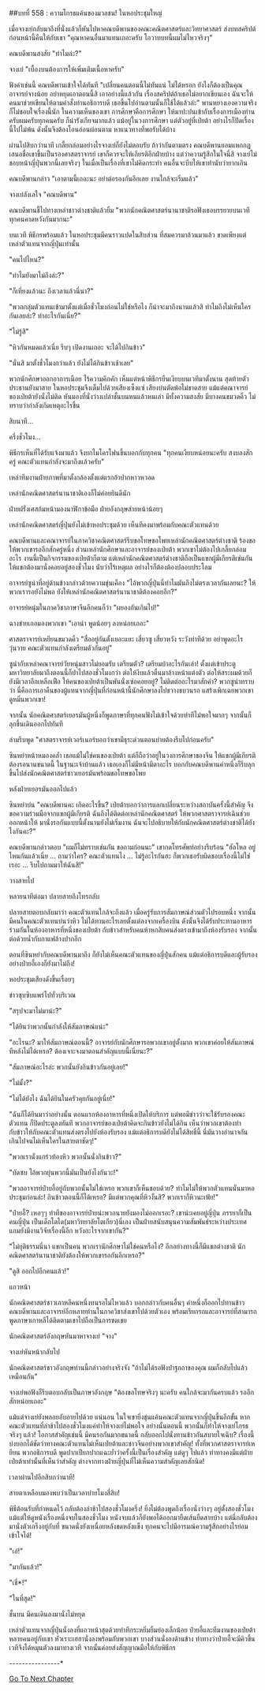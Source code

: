##บทที่ 558 : ความโกรธแค้นของมวลชน!
ในหอประชุมใหญ่


เมื่อจางเย่กลับมาถึงที่นั่งแล้วก็หันไปหาคณบดีพานของคณะคณิตศาสตร์และวิทยาศาสตร์ ส่งบทสคริปต์ก่อนหน้านี้คืนให้กับเขา "คุณหาคนอื่นมาแทนเถอะครับ โอวาทบทนี้ผมไม่ไหวจริงๆ"


คณบดีพานสงสัย "ทำไมล่ะ?"


จางเย่ "เบื้องบนต้องการให้เพิ่มเติมเนื้อหาครับ"


ฟังคำเช่นนี้ คณบดีพานเข้าใจได้ทันที "เปลี่ยนคนตอนนี้ไม่ทันแน่ ไม่ได้หรอก ยังไงก็ต้องเป็นคุณ อาจารย์จางน้อย อย่าหยุดเอาตอนนี้สิ เอาอย่างนี้แล้วกัน เรื่องสคริปต์ถ้าเธอไม่อยากเขียนเอง ฉันจะให้คนมาช่วยเขียนให้ตามคำสั่งท่านอธิการบดี เธอขึ้นไปอ่านตามนั้นก็ใช้ได้แล้วล่ะ" พานหยางเองความจริงก็ไม่ชอบใจเรื่องนี้นัก ในความเห็นของเขา การศึกษาคือการศึกษา ให้มาปะปนเข้ากับเรื่องการเมืองท่านครับผมครับทุกคนครับ ก็น่ารังเกียจมากแล้ว แม้อยู่ในวงการศึกษา แต่ตัวอยู่ที่เป่ยต้า อย่างไรก็ปัดเรื่องนี้ไปไม่พ้น ดังนั้นจึงต้องโอนอ่อนผ่อนตาม หาแนวทางที่พอรับได้บ้าง


ผ่านไปสิบกว่านาที เกลี้ยกล่อมอย่างไรจางเย่ก็ยังไม่ตอบรับ ถ้าว่ากันตามตรง คณบดีพานยอมแหกกฎเสนอชื่อเขาขึ้นเป็นรองศาสตราจารย์ เขาก็ควรจะให้เกียรติอีกฝ่ายบ้าง แต่ว่าความรู้สึกในใจนี่สิ จางเย่ไม่ชอบหน้าญี่ปุ่นพวกนี้เลยจริงๆ ในเมื่อเป็นเรื่องที่เขาไม่คิดกระทำ คนอื่นจะบีบให้เขาทำนับว่ายากเกิน


คณบดีพานกล่าว "เอาตามนี้เถอะนะ อย่าต่อรองกันอีกเลย งานใกล้จะเริ่มแล้ว"


จางเย่ลังเลใจ "คณบดีพาน"


คณบดีพานชี้ไปทางเหล่าชาวต่างชาติแล้วยิ้ม "พวกนักคณิตศาสตร์นานาชาติรอฟังเธอบรรยายบนเวที ทุกคนคาดหวังกันมากนะ"


บนเวที พิธีกรพร้อมแล้ว ในหอประชุมมีคนราวแปดในสิบส่วน ที่สมควรมาล้วนมาแล้ว ขาดเพียงแต่เหล่าตัวแทนจากญี่ปุ่นเท่านั้น


"คนไปไหน?"


"ทำไมยังมาไม่ถึงล่ะ?"


"ก็เที่ยงแล้วนะ ถึงเวลาแล้วนี่นา?"


"พวกกลุ่มตัวแทนเข้ามาตั้งแต่เมื่อชั่วโมงก่อนไม่ใช่หรือไง ก็น่าจะมาถึงนานแล้วสิ ทำไมถึงไม่เห็นใครกันเลยล่ะ? ทำอะไรกันเนี่ย?"


"ไม่รู้สิ"


"หิวกันหมดแล้วเนี่ย รีบๆ เปิดงานเถอะ จะได้ไปกินข้าว"


"นั่นสิ มาตั้งชั่วโมงกว่าแล้ว ยังไม่ได้กินข้าวเช้าเลย"


พวกนักศึกษาออกอาการเนือย ไร้ความคึกคัก เห็นแต่หน้าพิธีกรยืนเงียบบนเวทีมาตั้งนาน สุดท้ายตัวประธานยังมาสาย ในหอประชุมจึงเต็มไปด้วยเสียงเซ็งแซ่ เสียงบ่นตัดพ้อไม่ขาดสาย แม้แต่คณาจารย์ของเป่ยต้ายังนั่งไม่ติด หันมองที่นั่งว่างเปล่าชั้นบนหนแล้วหนเล่า มีทั้งความสงสัย มีบางคนขมวดคิ้ว ไม่ทราบว่ากำลังเกิดเหตุอะไรขึ้น


สิบนาที…


ครึ่งชั่วโมง…


พิธีกรเห็นที่ได้รับแจ้งมาแล้ว จึงยกไมโครโฟนขึ้นบอกกับทุกคน "ทุกคนเงียบหน่อยนะครับ สงบลงสักครู่ คณะตัวแทนกำลังจะมาถึงแล้วครับ"


เหล่าทีมงานฝ่ายภาพที่มาตั้งกล้องตั้งแต่แรกอ้าปากหาวหวอด


เหล่านักคณิตศาสตร์นานาชาติเองก็ไม่ค่อยยินดีนัก


ฝ่ายฝรั่งเศสก้มหน้ามองนาฬิกาข้อมือ
ฝ่ายอังกฤษส่ายหน้าน้อยๆ


เหล่านักคณิตศาสตร์ญี่ปุ่นยังไม่เข้าหอประชุมด้วย เห็นทีคงมาพร้อมกับคณะตัวแทนด้วย


คณบดีพานและคณาจารย์ในภาควิชาคณิตศาสตร์รีบขอโทษขอโพยเหล่านักคณิตศาสตร์ต่างชาติ ร้องขอให้พวกเขารออีกสักครู่หนึ่ง ส่วนเหล่านักศึกษาและอาจารย์ของเป่ยต้า พวกเขาไม่ต้องไปเกลี้ยกล่อมอะไร งานนี้เป็นกิจกรรมของเป่ยต้าก็ตาม แต่เหล่านักคณิตศาสตร์ต่างชาติถือเป็นแขกผู้มีเกียรติเช่นกัน ให้แขกต้องมานั่งคอยอยู่สองชั่วโมง นับว่าไร้เหตุผล อย่างไรก็ต้องต้องปลอบประโลม


อาจารย์ซูน่าที่อยู่ด้านข้างกล่าวด้วยความขุ่นเคือง "ไอ้พวกญี่ปุ่นนี่ทำไมมันถึงไม่ตรงเวลากันเลยนะ? ให้พวกเรารอยังไม่พอ ยังให้เหล่านักคณิตศาสตร์นานาชาติต้องคอยอีก?"


อาจารย์หนุ่มในภาควิชาภาษาจีนอีกคนก็ว่า "ผยองกันเกินไป!"


ฉางข่ายเกอมองพวกเขา "เอาน่า พูดน้อยๆ ลงหน่อยเถอะ"


ศาสตราจารย์เหยียนขมวดคิ้ว "สื่ออยู่กันตั้งเยอะแยะ เสี่ยวซู เสี่ยวหวัง ระวังท่าทีด้วย อย่าพูดอะไรวุ่นวาย คณะตัวแทนกำลังเตรียมตัวกันอยู่"


ซูน่ากับเหล่าคณาจารย์วัยหนุ่มสาวไม่ยอมรับ เตรียมตัว? เตรียมบ้าอะไรกันเล่า! ตั้งแต่เข้าประตูมหาวิทยาลัยมาถึงตอนนี้ก็ปาไปสองชั่วโมงกว่า ต่อให้งีบแล้วตื่นมาล้างหน้าแต่งตัว ต่อให้สระผมด้วยก็ยังมีเวลาอีกเหลือเฟือ ให้คนของเป่ยต้าเป็นพันนั่งเซ่อคอยอยู่? ไม่ติดต่ออะไรมาสักคำ? พวกซูน่าทราบว่า นี่คือการเอาคืนของผู้แทนจากญี่ปุ่นที่ก่อนหน้านี้นักศึกษาลงไปขวางขบวนรถ แสร้งเพิกเฉยพวกเขา ดูหมิ่นพวกเขา!


จากนั้น นักคณิตศาสตร์เยอรมันผู้หนึ่งก็พูดภาษาที่ทุกคนฟังไม่เข้าใจด้วยท่าทีไม่พอใจมากๆ จากนั้นก็ลุกขึ้นเดินออกไปทันที


ล่ามรีบพูด "ศาสตราจารย์เวอร์เนอร์บอกว่าเขามีธุระด่วนตอนบ่ายต้องรีบไปก่อนครับ"


ซินหย่าหน้าหมองคล้ำ เธอแม้ไม่ใช่คนของเป่ยต้า แต่ก็ถือว่าอยู่ในวงการศึกษาของจีน ให้แขกผู้มีเกียรติต้องรอนานขนาดนี้ ในฐานะเจ้าบ้านแล้ว เธอเองก็ไม่มีหน้ามีตาอะไร บอกกับคณบดีพานคำหนึ่งก็รีบลุกขึ้นไปส่งนักคณิตศาสตร์ชาวเยอรมันพร้อมขอโทษขอโพย


หลังฝ่ายเยอรมันออกไปแล้ว


ซินหย่าบ่น "คณบดีพานคะ เกิดอะไรขึ้น? เป่ยต้าบอกว่าการแลกเปลี่ยนระหว่างสถาบันครั้งนี้สำคัญ จึงขอความร่วมมือจากแขกผู้มีเกียรติ ฉันถึงได้ติดต่อเหล่านักคณิตศาสตร์ ให้พวกศาสตราจารย์เฉินช่วยออกหน้าให้ มานั่งรอกันแบบนี้ตั้งนานยังไม่เริ่มงาน ฉันจะไปอธิบายให้กับนักคณิตศาสตร์ต่างชาติได้ยังไงกันคะ?"


คณบดีพานกล่าวตอบ "ผมก็ไม่ทราบเช่นกัน ขอถามก่อนนะ" เขากดโทรศัพท์อย่างรีบร้อน "ฮัลโหล อยู่ไหนกันแล้วเนี่ย ... ถามว่าใคร? คณะตัวแทนไง ... ไม่รู้อะไรกันฮะ ก็พวกเธอรับผิดชอบเรื่องนี้ไม่ใช่เรอะ ... รีบไปถามมาให้ฉันสิ!"


วางสายไป


หลายนาทีต่อมา ปลายสายถึงโทรกลับ


ปลายสายตอบกลับมาว่า คณะตัวแทนใกล้จะถึงแล้ว เมื่อครู่รับการสัมภาษณ์ส่วนตัวไปรอบหนึ่ง จากนั้นมีคนในคณะตัวแทนบ่นว่าหิว ไม่ได้ทานอะไรเลยตั้งแต่ลงจากเครื่องบิน ดังนั้นจึงได้รับประทานอาหารร่วมกันในห้องอาหารที่หนึ่งของเป่ยต้า กับข้าวสำหรับคนห้าหกสิบคนส่งตรงเข้ามาถึงห้องรับรอง จากนั้นต่อด้วยน้ำกับกาแฟล้างปากอีก


ตอนที่ซินหย่ากับคณบดีพานมาถึง ก็ยังไม่เห็นคณะตัวแทนของญี่ปุ่นสักคน แม้แต่อธิการบดีและผู้รับรองอย่างป๋ายอี้เองก็ยังมาไม่ถึง!


หอประชุมเสียงดังขึ้นเรื่อยๆ


ข่าวซุบซิบแพร่ไปทั่วบริเวณ


"สรุปจะมาไม่มาน่ะ?"


"ได้ยินว่าพวกนั้นกำลังให้สัมภาษณ์แน่ะ"


"อะไรนะ? มาให้สัมภาษณ์ตอนนี้? อาจารย์กับนักศึกษารอพวกเขาอยู่ตั้งมาก พวกเขาค่อยให้สัมภาษณ์ทีหลังไม่ได้เหรอ? ต้องเจาะจงมาตอนสำคัญแบบนี้เนี่ยนะ?"


"สัมภาษณ์อะไรล่ะ พวกนั้นยังกินข้าวกันอยู่เลย!"


"ไม่มั้ง?"


"ไม่ได้ยังไง ฉันได้ยินในครัวคุยกันอยู่เนี่ย!"


"ฉันก็ได้ยินมาว่าอย่างนั้น ตอนแรกห้องอาหารที่หนึ่งเปิดให้บริการ แต่พอมีข่าวว่าจะใช้รับรองคณะตัวแทน ก็ปิดประตูลงทันที พวกอาจารย์ของเป่ยต้าคิดจะกินข้าวยังไม่ได้กิน เห็นว่าพวกเขาต้องทำกับข้าวให้กับคณะตัวแทนส่งตรงไปยังห้องรับรอง แม้แต่อธิการบดียังไม่ได้สิทธิ์นี้ นี่มันวางอำนาจกันเกินไปจนไม่เห็นใครในสายตาชัดๆ!"


"พวกเรานั่งแกร่วท้องหิว พวกนั้นนั่งกินข้าว?"


"บัดซบ ไอ้พวกยุ่นพวกนี้มันเป็นยังไงกันวะ!"


"พวกอาจารย์ป๋ายอี้อยู่กับพวกนั้นไม่ใช่เหรอ พวกเขาก็เห็นชอบด้วย? ทำไมไม่ให้พวกตัวแทนนั่นมาหอประชุมก่อนล่ะ! กินข้าวตอนนี้ก็ได้เหรอ? มีแต่พวกคุณที่หิวงั้นสิ? พวกเราก็หิวนะเฟ้ย!"


"ป๋ายอี้? เหอๆๆ ท่าทีของอาจารย์ป๋ายน่ะพวกนายยังมองไม่ออกเรอะ? เขาน่ะเคยอยู่ญี่ปุ่น ภรรยาก็เป็นคนญี่ปุ่น เป็นเด็กโตได(มหาวิทยาลัยโตเกียว)นี่เอง เป็นฝ่ายสนับสนุนความสัมพันธ์ระหว่างประเทศ แถมยังมีงานวิจัยเรื่องนี้อีก หวังอะไรจากเขากัน?"


"ไม่ยุติธรรมนี่นา แขกเป็นคน พวกเรานักศึกษาไม่ใช่คนหรือไง? อีกอย่างทางนี้ก็มีแขกต่างชาติ นักคณิตศาสตร์นานาชาติยังต้องให้พวกเขารอกันอีกเหรอ?"


"ดูสิ ออกไปอีกคนแล้ว!"


แถวหน้า


นักคณิตศาสตร์ชาวเกาหลีคนหนึ่งทนรอไม่ไหวแล้ว บอกกล่าวกับคนอื่นๆ คำหนึ่งก็ออกไปทานข้าว คณบดีพานและอาจารย์อีกหลายท่านในภาควิชาส่งเขาไปด้วยตัวเอง พร้อมเรียกรถและอาจารย์ที่สามารถพูดภาษาเกาหลีได้ติดตามเขาไปถือเป็นการชดเชย


นักคณิตศาสตร์อังกฤษหันมาหาจางเย่ "จาง"


จางเย่หันหน้ากลับไป


นักคณิตศาสตร์ชาวอังกฤษท่านนี้กล่าวอย่างจริงจัง "ถ้าไม่ได้รอฟังปาฐกถาของคุณ ผมก็กลับไปแล้วเหมือนกัน"


จางเย่พอฟังก็รีบตอบกลับเป็นภาษาอังกฤษ "ต้องขอโทษจริงๆ นะครับ คนใกล้จะมากันครบแล้ว รออีกสักหน่อยเถอะ"


แม้แต่จางเย่ยังพลอยอับอายไปด้วย แน่นอน ในใจเขายิ่งขุ่นแค้นคณะตัวแทนจากญี่ปุ่นขึ้นอีกขั้น หากคณะตัวแทนที่ล่าช้าไปสองชั่วโมงแค่ทำให้จางเย่ไม่พอใจ อย่างนั้นตอนนี้ พวกนั้นก็ทำให้จางเย่โกรธจริงๆ แล้ว! โอกาสสำคัญเช่นนี้ มีคนรอกันมากขนาดนี้ กลับออกไปนั่งทานข้าวกันสบายใจเฉิบ? เรื่องนี้บ่งบอกได้ชัดว่าทางคณะตัวแทนไม่เห็นเป่ยต้าและชาวจีนอย่างพวกเขาสำคัญ! ทั้งที่พวกศาสตราจารย์เหยียน พวกอธิการบดี พูดปากเปียกปากแฉะย้ำว่าครั้งนี้เป็นเรื่องสำคัญ แต่ดูๆ ไปแล้ว ท่าทางคงมีแต่ฝ่ายเป่ยต้าเท่านั้นที่เห็นว่าสำคัญ ต่างจากทางฝ่ายญี่ปุ่นที่ไม่เห็นความสำคัญเลยสักนิด!


เวลาผ่านไปอีกสิบกว่านาที!


สายตาเหลือบมองพบว่าเป็นเวลาบ่ายโมงสี่สิบ!


พิธีต้อนรับที่กำหนดไว้ กลับต้องล่าช้าไปสองชั่วโมงครึ่ง! ยิ่งไม่ต้องพูดถึงเรื่องนั่งว่างๆ อยู่ตั้งสองชั่วโมง แม้แต่ให้ดูหนังเรื่องหนึ่งจบในสองชั่วโมง หนังจบแล้วก็ยังพอได้ออกมายืดเส้นยืดสายบ้าง แต่นี่กลับต้องมานั่งตัวเกร็งอยู่กับที่ ขนาดนั่งยังเหนื่อยหลังขดหลังแข็ง ทุกคนจะไปมีอารมณ์ความรู้สึกอย่างไรย่อมเข้าใจได้!


"เอ๋!"


"มากันแล้ว!"


"เชี่*!"


"ในที่สุด!"


ชั้นบน มีคนเดินลงมานั่งไม่หยุด


เหล่าตัวแทนจากญี่ปุ่นนั่งลงที่แถวหน้าสุดด้วยท่าทีกระหยิ่มยิ้มย่องเล็กน้อย ป๋ายอี้และทีมงานของเป่ยต้าหลายคนอยู่กับเขา หัวเราะเฮฮานั่งลงพร้อมกับพวกเขา บางส่วนนั่งลงด้านข้าง ท่าทางว่าป๋ายอี้จะมีคิวขึ้นเวทีจึงได้หมุนตัวลงมาทางเวที จากนั้นค่อยส่งสัญญาณมือให้กับพิธีกร


*-*-*-*-*-*-*-*-*-*-*-*-*-*-*-*-*


[Go To Next Chapter]( ./59.md)